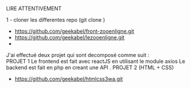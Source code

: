 LIRE ATTENTIVEMENT

1 - cloner les differentes repo (git clone <https-link>)
- https://github.com/geekabel/front-zooenligne.git
- https://github.com/geekabel/lezooenligne.git
-
J'ai effectué deux projet qui sont decomposé comme suit :  
PROJET 1
 Le frontend est fait avec reactJS en utilisant le module axios
 Le backend est fait en php en creant une API .
PROJET 2 (HTML + CSS)
 - https://github.com/geekabel/htmlcss3wa.git
 

 

